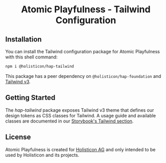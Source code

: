 <h1 align="center">Atomic Playfulness - Tailwind Configuration</h1>

## Installation

You can install the Tailwind configuration package for Atomic Playfulness with
this shell command:

```bash
npm i @holisticon/hap-tailwind
```

This package has a peer dependency on `@holisticon/hap-foundation` and
[Tailwind v3](https://v3.tailwindcss.com).

## Getting Started

The _hap-tailwind_ package exposes Tailwind v3 theme that defines our design
tokens as CSS classes for Tailwind. A usage guide and available classes are
documented in our
[Storybook's Tailwind section](https://atomic-playfulness.holisticon.de/?path=/docs/tailwind-getting-started--docs).

## License

Atomic Playfulness is created for [Holisticon AG](https://holisticon.de) and
only intended to be used by Holisticon and its projects.
